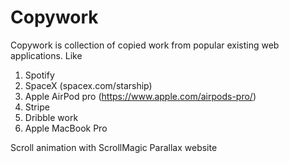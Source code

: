 # Copywork

Copywork is collection of copied work from popular existing web applications. Like

1. Spotify
2. SpaceX (spacex.com/starship)
3. Apple AirPod pro (https://www.apple.com/airpods-pro/)
4. Stripe
5. Dribble work
6. Apple MacBook Pro

Scroll animation with ScrollMagic
Parallax website
